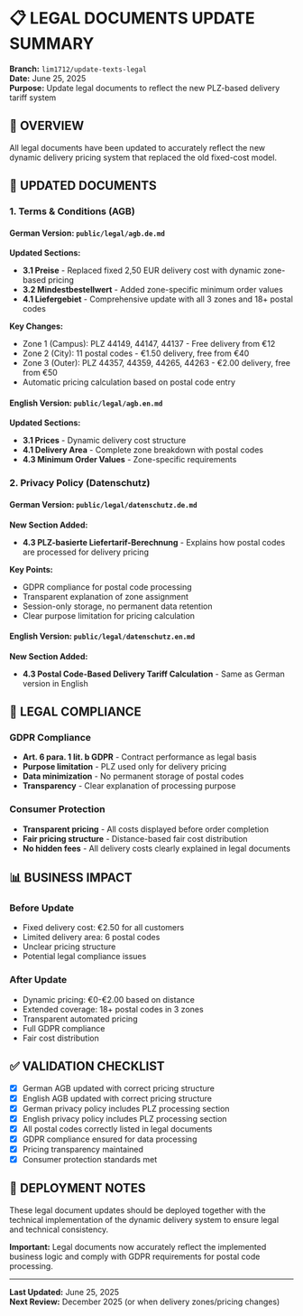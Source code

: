 # 📋 LEGAL DOCUMENTS UPDATE SUMMARY

**Branch:** `lim1712/update-texts-legal`  
**Date:** June 25, 2025  
**Purpose:** Update legal documents to reflect the new PLZ-based delivery tariff system

## 🎯 OVERVIEW

All legal documents have been updated to accurately reflect the new dynamic delivery pricing system that replaced the old fixed-cost model.

## 📄 UPDATED DOCUMENTS

### 1. Terms & Conditions (AGB)

#### German Version: `public/legal/agb.de.md`
**Updated Sections:**
- **3.1 Preise** - Replaced fixed 2,50 EUR delivery cost with dynamic zone-based pricing
- **3.2 Mindestbestellwert** - Added zone-specific minimum order values
- **4.1 Liefergebiet** - Comprehensive update with all 3 zones and 18+ postal codes

**Key Changes:**
- Zone 1 (Campus): PLZ 44149, 44147, 44137 - Free delivery from €12
- Zone 2 (City): 11 postal codes - €1.50 delivery, free from €40
- Zone 3 (Outer): PLZ 44357, 44359, 44265, 44263 - €2.00 delivery, free from €50
- Automatic pricing calculation based on postal code entry

#### English Version: `public/legal/agb.en.md`
**Updated Sections:**
- **3.1 Prices** - Dynamic delivery cost structure
- **4.1 Delivery Area** - Complete zone breakdown with postal codes
- **4.3 Minimum Order Values** - Zone-specific requirements

### 2. Privacy Policy (Datenschutz)

#### German Version: `public/legal/datenschutz.de.md`
**New Section Added:**
- **4.3 PLZ-basierte Liefertarif-Berechnung** - Explains how postal codes are processed for delivery pricing

**Key Points:**
- GDPR compliance for postal code processing
- Transparent explanation of zone assignment
- Session-only storage, no permanent data retention
- Clear purpose limitation for pricing calculation

#### English Version: `public/legal/datenschutz.en.md`
**New Section Added:**
- **4.3 Postal Code-Based Delivery Tariff Calculation** - Same as German version in English

## 🔐 LEGAL COMPLIANCE

### GDPR Compliance
- **Art. 6 para. 1 lit. b GDPR** - Contract performance as legal basis
- **Purpose limitation** - PLZ used only for delivery pricing
- **Data minimization** - No permanent storage of postal codes
- **Transparency** - Clear explanation of processing purpose

### Consumer Protection
- **Transparent pricing** - All costs displayed before order completion
- **Fair pricing structure** - Distance-based fair cost distribution
- **No hidden fees** - All delivery costs clearly explained in legal documents

## 📊 BUSINESS IMPACT

### Before Update
- Fixed delivery cost: €2.50 for all customers
- Limited delivery area: 6 postal codes
- Unclear pricing structure
- Potential legal compliance issues

### After Update
- Dynamic pricing: €0-€2.00 based on distance
- Extended coverage: 18+ postal codes in 3 zones
- Transparent automated pricing
- Full GDPR compliance
- Fair cost distribution

## ✅ VALIDATION CHECKLIST

- [x] German AGB updated with correct pricing structure
- [x] English AGB updated with correct pricing structure
- [x] German privacy policy includes PLZ processing section
- [x] English privacy policy includes PLZ processing section
- [x] All postal codes correctly listed in legal documents
- [x] GDPR compliance ensured for data processing
- [x] Pricing transparency maintained
- [x] Consumer protection standards met

## 🚀 DEPLOYMENT NOTES

These legal document updates should be deployed together with the technical implementation of the dynamic delivery system to ensure legal and technical consistency.

**Important:** Legal documents now accurately reflect the implemented business logic and comply with GDPR requirements for postal code processing.

---

**Last Updated:** June 25, 2025  
**Next Review:** December 2025 (or when delivery zones/pricing changes)
